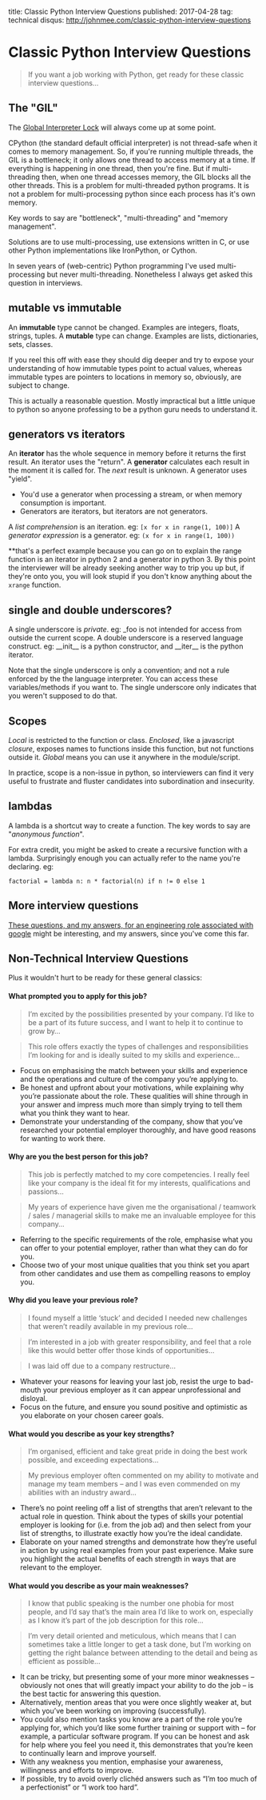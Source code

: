 title: Classic Python Interview Questions
published: 2017-04-28
tag: technical
disqus: http://johnmee.com/classic-python-interview-questions


# Classic Python Interview Questions

> If you want a job working with Python, get ready for these classic interview questions...

## The "GIL"

The [Global Interpreter Lock](https://wiki.python.org/moin/GlobalInterpreterLock) will always come up at some point.

CPython (the standard default official interpreter) is not thread-safe when it comes to memory management.  So, if
you're running multiple threads, the GIL is a bottleneck; it only allows one thread to access memory at a time.
If everything is happening in one thread, then you're fine.  But if multi-threading then, when one thread accesses memory,
the GIL blocks all the other threads.  This is a problem for multi-threaded python programs. It is not a problem for
multi-processing python since each process has it's own memory.

Key words to say are "bottleneck", "multi-threading" and "memory management".

Solutions are to use multi-processing, use extensions written in C, or use other Python implementations like IronPython,
or Cython.

In seven years of (web-centric) Python programming I've used multi-processing but never multi-threading.  Nonetheless I
always get asked this question in interviews.


## mutable vs immutable

An **immutable** type cannot be changed. Examples are integers, floats, strings, tuples.
A **mutable** type can change.  Examples are lists, dictionaries, sets, classes.

If you reel this off with ease they should dig deeper and try to expose your understanding of how immutable types point to
actual values, whereas immutable types are pointers to locations in memory so, obviously, are subject to change.

This is actually a reasonable question.  Mostly impractical but a little unique to python so anyone professing to be a
python guru needs to understand it.

## generators vs iterators

An **iterator** has the whole sequence in memory before it returns the first result.  An iterator uses the "return".
A **generator** calculates each result in the moment it is called for. The _next_ result is unknown.  A generator uses "yield".

* You'd use a generator when processing a stream, or when memory consumption is important.
* Generators are iterators, but iterators are not generators.

A *list comprehension* is an iteration. eg: `[x for x in range(1, 100)]`
A *generator expression* is a generator. eg: `(x for x in range(1, 100))`

**that's a perfect example because you can go on to explain the range function is an iterator in python 2 and a
generator in python 3.  By this point the interviewer will be already seeking another way to trip you up but, if they're
onto you, you will look stupid if you don't know anything about the `xrange` function.

## single and double underscores?

A single underscore is *private*.  eg: \_foo is not intended for access from outside the current scope.
A double underscore is a reserved language construct. eg: \_\_init\_\_ is a python constructor, and \_\_iter\_\_ is the python
iterator.

Note that the single underscore is only a convention; and not a rule enforced by the the language interpreter.
You can access these variables/methods if you want to. The single underscore only indicates that you weren't supposed to do that.


## Scopes

*Local* is restricted to the function or class.
*Enclosed*, like a javascript *closure*, exposes names to functions inside this function, but not functions outside it.
*Global* means you can use it anywhere in the module/script.

In practice, scope is a non-issue in python, so interviewers can find it very useful to frustrate and fluster candidates
into subordination and insecurity.

## lambdas

A lambda is a shortcut way to create a function. The key words to say are "*anonymous function*".

For extra credit, you might be asked to create a recursive function with a lambda. Surprisingly enough you can actually
refer to the name you're declaring. eg:

`factorial = lambda n: n * factorial(n) if n != 0 else 1`

## More interview questions

[These questions, and my answers, for an engineering
role associated with google](/html/google-evaluation) might be interesting, and my answers, since you've come this far.


## Non-Technical Interview Questions

Plus it wouldn't hurt to be ready for these general classics:

#### What prompted you to apply for this job?

> I’m excited by the possibilities presented by your company. I’d like to be a part of its future success, and I want
to help it to continue to grow by…

> This role offers exactly the types of challenges and responsibilities I’m looking for and is ideally suited to my
skills and experience…

* Focus on emphasising the match between your skills and experience and the operations and culture of the company you’re applying to.
* Be honest and upfront about your motivations, while explaining why you’re passionate about the role. These qualities will shine through in your answer and impress much more than simply trying to tell them what you think they want to hear.
* Demonstrate your understanding of the company, show that you’ve researched your potential employer thoroughly, and have good reasons for wanting to work there.


#### Why are you the best person for this job?

> This job is perfectly matched to my core competencies. I really feel like your company is the ideal fit for my
interests, qualifications and passions...

> My years of experience have given me the organisational / teamwork / sales / managerial skills to make me an
invaluable employee for this company…

* Referring to the specific requirements of the role, emphasise what you can offer to your potential employer,
rather than what they can do for you.
* Choose two of your most unique qualities that you think set you apart from other candidates and use them as
compelling reasons to employ you.


#### Why did you leave your previous role?

> I found myself a little ‘stuck’ and decided I needed new challenges that weren’t readily available in my previous role…

> I’m interested in a job with greater responsibility, and feel that a role like this would better offer those kinds
of opportunities...

> I was laid off due to a company restructure...

* Whatever your reasons for leaving your last job, resist the urge to bad-mouth your previous employer as it can
appear unprofessional and disloyal.
* Focus on the future, and ensure you sound positive and optimistic as you elaborate on your chosen career goals.

#### What would you describe as your key strengths?

> I’m organised, efficient and take great pride in doing the best work possible, and exceeding expectations…

> My previous employer often commented on my ability to motivate and manage my team members – and I was even
commended on my abilities with an industry award…

* There’s no point reeling off a list of strengths that aren’t relevant to the actual role in question. Think about
the types of skills your potential employer is looking for (i.e. from the job ad) and then select from your list of
strengths, to illustrate exactly how you’re the ideal candidate.
* Elaborate on your named strengths and demonstrate how they’re useful in action by using real examples from your
past experience. Make sure you highlight the actual benefits of each strength in ways that are relevant to the employer.

#### What would you describe as your main weaknesses?

> I know that public speaking is the number one phobia for most people, and I’d say that’s the main area I’d like to
work on, especially as I know it’s part of the job description for this role...

> I’m very detail oriented and meticulous, which means that I can sometimes take a little longer to get a task done,
but I’m working on getting the right balance between attending to the detail and being as efficient as possible…

* It can be tricky, but presenting some of your more minor weaknesses – obviously not ones that will greatly
impact your ability to do the job – is the best tactic for answering this question.
* Alternatively, mention areas that you were once slightly weaker at, but which you’ve been working on
improving (successfully).
* You could also mention tasks you know are a part of the role you’re applying for, which you’d like some
further training or support with – for example, a particular software program. If you can be honest and ask
for help where you feel you need it, this demonstrates that you’re keen to continually learn and improve yourself.
* With any weakness you mention, emphasise your awareness, willingness and efforts to improve.
* If possible, try to avoid overly clichéd answers such as “I’m too much of a perfectionist” or “I work too hard”.
